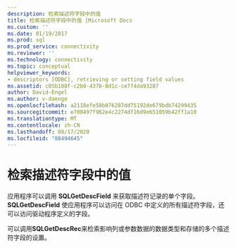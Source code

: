 ```yaml
---
description: 检索描述符字段中的值
title: 检索描述符字段中的值 |Microsoft Docs
ms.custom: ''
ms.date: 01/19/2017
ms.prod: sql
ms.prod_service: connectivity
ms.reviewer: ''
ms.technology: connectivity
ms.topic: conceptual
helpviewer_keywords:
- descriptors [ODBC], retrieving or setting field values
ms.assetid: c05b180f-c2b0-437b-8d1c-ce7f4da93287
author: David-Engel
ms.author: v-daenge
ms.openlocfilehash: a2118efe58b076287dd75192de679bdb74299435
ms.sourcegitcommit: e700497f962e4c2274df16d9e651059b42ff1a10
ms.translationtype: MT
ms.contentlocale: zh-CN
ms.lasthandoff: 08/17/2020
ms.locfileid: "88494645"
---
```

# <a name="retrieving-the-values-in-descriptor-fields"></a>检索描述符字段中的值
应用程序可以调用 **SQLGetDescField** 来获取描述符记录的单个字段。 **SQLGetDescField** 使应用程序可以访问在 ODBC 中定义的所有描述符字段，还可以访问驱动程序定义的字段。  
  
 可以调用**SQLGetDescRec**来检索影响列或参数数据的数据类型和存储的多个描述符字段的设置。
